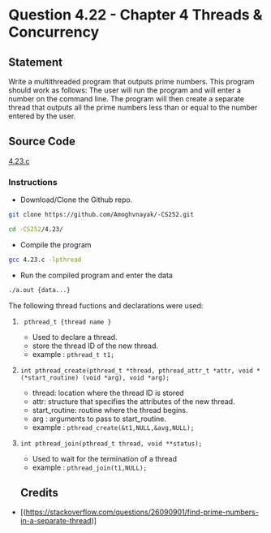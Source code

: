 
# Question 4.22 - Chapter 4 Threads & Concurrency

## Statement

<p>Write a multithreaded program that outputs prime numbers. This program
should work as follows: The user will run the program and will
enter a number on the command line. The program will then create a
separate thread that outputs all the prime numbers less than or equal to
the number entered by the user.

## Source Code

[4.23.c](https://github.com/Amoghvnayak/-CS252/blob/main/4.23/4.23.c)

### Instructions

-   Download/Clone the Github repo.

```sh
git clone https://github.com/Amoghvnayak/-CS252.git
```

```sh
cd -CS252/4.23/
```

-   Compile the program

```sh
gcc 4.23.c -lpthread
```

-   Run the compiled program and enter the data

```sh
./a.out {data...}
```


The following thread fuctions and declarations were used:

1. ` pthread_t {thread name }`

    - Used to declare a thread.
    - store the thread ID of the new thread.
    - example : `pthread_t t1;`

2. `int pthread_create(pthread_t *thread, pthread_attr_t *attr, void *(*start_routine) (void *arg), void *arg);`

    - thread: location where the thread ID is stored
    - attr: structure that specifies the attributes of the new thread.
    - start_routine: routine where the thread begins.
    - arg : arguments to pass to start_routine.
    - example : `pthread_create(&t1,NULL,&avg,NULL);`

3. `int pthread_join(pthread_t thread, void **status);`

    - Used to wait for the termination of a thread
    - example : `pthread_join(t1,NULL);`
    ## Credits

-   [(https://stackoverflow.com/questions/26090901/find-prime-numbers-in-a-separate-thread)]